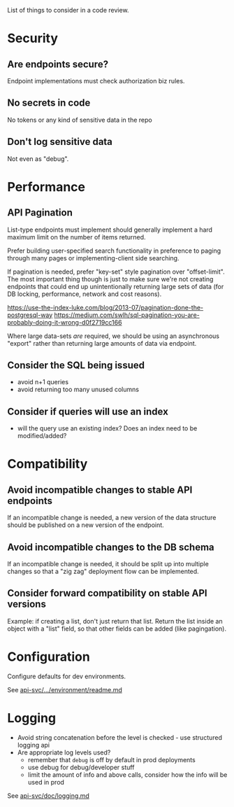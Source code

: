 List of things to consider in a code review.


# Security

## Are endpoints secure?

Endpoint implementations must check authorization biz rules.


## No secrets in code

No tokens or any kind of sensitive data in the repo


## Don't log sensitive data

Not even as "debug".


# Performance

## API Pagination

List-type endpoints must implement should generally implement a hard maximum 
limit on the number of items returned.

Prefer building user-specified search functionality in preference to paging
through many pages or implementing-client side searching.

If pagination is needed, prefer "key-set" style pagination over "offset-limit".  
The most important thing though is just to make sure we're not
creating endpoints that could end up unintentionally returning large sets
of data (for DB locking, performance, network and cost reasons).

https://use-the-index-luke.com/blog/2013-07/pagination-done-the-postgresql-way
https://medium.com/swlh/sql-pagination-you-are-probably-doing-it-wrong-d0f2719cc166

Where large data-sets *are* required, we should be using an 
asynchronous "export" rather than returning large amounts of data via endpoint. 


## Consider the SQL being issued

* avoid n+1 queries
* avoid returning too many unused columns


## Consider if queries will use an index

* will the query use an existing index? Does an index need to be modified/added?


# Compatibility

## Avoid incompatible changes to stable API endpoints 

If an incompatible change is needed, a new version of the data structure should
be published on a new version of the endpoint.


## Avoid incompatible changes to the DB schema

If an incompatible change is needed, it should be split up into multiple changes
so that a "zig zag" deployment flow can be implemented.


## Consider forward compatibility on stable API versions

Example: if creating a list, don't just return that list.
Return the list inside an object with a "list" field, so that other fields
can be added (like pagingation).


# Configuration

Configure defaults for dev environments.

See [api-svc/.../environment/readme.md](../../api-svc/spring/src/main/java/raido/apisvc/spring/config/environment/readme.md)


# Logging

* Avoid string concatenation before the level is checked - use structured 
  logging api
* Are appropriate log levels used?
  * remember that `debug` is off by default in prod deployments
  * use debug for debug/developer stuff
  * limit the amount of info and above calls, consider how the info will be 
  used in prod

See [api-svc/doc/logging.md](../../api-svc/doc/logging.md)